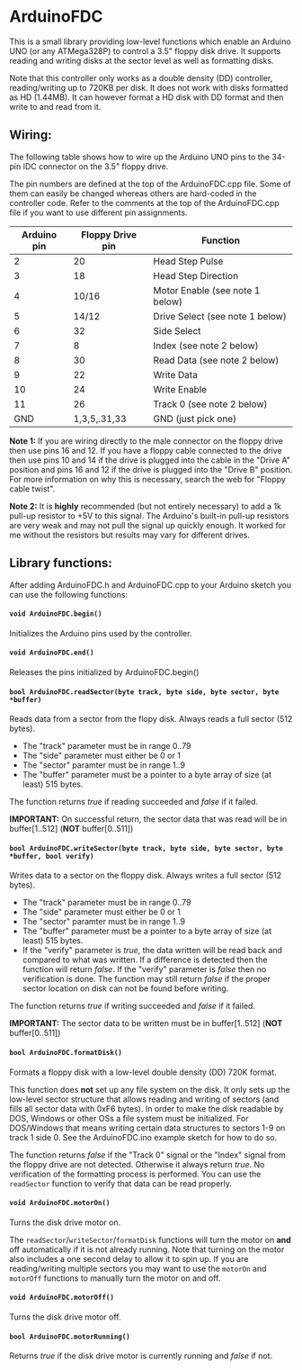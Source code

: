 # ArduinoFDC

This is a small library providing low-level functions which enable an
Arduino UNO (or any ATMega328P) to control a 3.5" floppy disk drive.
It supports reading and writing disks at the sector level as well as 
formatting disks.

Note that this controller only works as a double density (DD) controller,
reading/writing up to 720KB per disk. It does not work with disks formatted
as HD (1.44MB). It can however format a HD disk with DD format and then
write to and read from it.

## Wiring:

The following table shows how to wire up the Arduino UNO pins to the 34-pin IDC
connector on the 3.5" floppy drive. 

The pin numbers are defined at the top of the ArduinoFDC.cpp file. Some of them can 
easily be changed whereas others are hard-coded in the controller code. Refer to 
the comments at the top of the ArduinoFDC.cpp file if you want to use different
pin assignments.

Arduino pin  | Floppy Drive pin | Function
-------------|------------------|-------------------------
2            | 20               | Head Step Pulse
3            | 18               | Head Step Direction
4            | 10/16            | Motor Enable (see note 1 below)
5            | 14/12            | Drive Select (see note 1 below)
6            | 32               | Side Select
7            | 8 	              | Index (see note 2 below)
8            | 30               | Read Data (see note 2 below)
9            | 22               | Write Data
10           | 24               | Write Enable
11           | 26               | Track 0 (see note 2 below)
GND          | 1,3,5,.31,33     | GND (just pick one)

**Note 1:**
If you are wiring directly to the male connector on the floppy drive then
use pins 16 and 12. If you have a floppy cable connected to the drive then
use pins 10 and 14 if the drive is plugged into the cable in the "Drive A"
position and pins 16 and 12 if the drive is plugged into the "Drive B" position.
For more information on why this is necessary, search the web for "Floppy
cable twist".

**Note 2:**
It is **highly** recommended (but not entirely necessary) to add a 1k 
pull-up resistor to +5V to this signal. The Arduino's built-in pull-up
resistors are very weak and may not pull the signal up quickly enough. 
It worked for me without the resistors but results may vary for different
drives.

## Library functions:

After adding ArduinoFDC.h and ArduinoFDC.cpp to your Arduino sketch you
can use the following functions:

#### `void ArduinoFDC.begin()`
Initializes the Arduino pins used by the controller. 

#### `void ArduinoFDC.end()`
Releases the pins initialized by ArduinoFDC.begin()

#### `bool ArduinoFDC.readSector(byte track, byte side, byte sector, byte *buffer)`
Reads data from a sector from the flopy disk. Always reads a full sector (512 bytes).

* The "track" parameter must be in range 0..79
* The "side" parameter must either be 0 or 1
* The "sector" paramter must be in range 1..9
* The "buffer" parameter must be a pointer to a byte array of size (at least) 515 bytes.

The function returns *true* if reading succeeded and *false* if it failed.

**IMPORTANT:** On successful return, the sector data that was read will be in buffer[1..512] (**NOT** buffer[0..511])

#### `bool ArduinoFDC.writeSector(byte track, byte side, byte sector, byte *buffer, bool verify)`
Writes data to a sector on the floppy disk. Always writes a full sector (512 bytes).

* The "track" parameter must be in range 0..79
* The "side" parameter must either be 0 or 1
* The "sector" paramter must be in range 1..9
* The "buffer" parameter must be a pointer to a byte array of size (at least) 515 bytes.
* If the "verify" parameter is *true*, the data written will be read back and compared to what was written.
If a difference is detected then the function will return *false*.
If the "verify" parameter is *false* then no verification is done. The function may still return *false*
if the proper sector location on disk can not be found before writing.

The function returns *true* if writing succeeded and *false* if it failed.

**IMPORTANT:** The sector data to be written must be in buffer[1..512] (**NOT** buffer[0..511])

#### `bool ArduinoFDC.formatDisk()`
Formats a floppy disk with a low-level double density (DD) 720K format.

This function does **not** set up any file system on the disk. It only sets up the 
low-level sector structure that allows reading and writing of sectors (and fills all
sector data with 0xF6 bytes). In order to make the disk readable by DOS, Windows
or other OSs a file system must be initialized. For DOS/Windows that means writing 
certain data structures to sectors 1-9 on track 1 side 0. See the ArduinoFDC.ino 
example sketch for how to do so.

The function returns *false* if the "Track 0" signal or the "Index" signal from
the floppy drive are not detected. Otherwise it always return *true*.
No verification of the formatting process is performed. You can use the `readSector`
function to verify that data can be read properly.

#### `void ArduinoFDC.motorOn()`
Turns the disk drive motor on. 

The `readSector`/`writeSector`/`formatDisk` functions will turn  the motor on **and** off 
automatically if it is not already running. Note that turning on the motor also includes
a one second delay to allow it to spin up.  If you are reading/writing multiple sectors
you may want to use the `motorOn` and `motorOff` functions to manually turn the motor on
and off.

#### `void ArduinoFDC.motorOff()`
Turns the disk drive motor off. 

#### `bool ArduinoFDC.motorRunning()`
Returns *true* if the disk drive motor is currently running and *false* if not.
